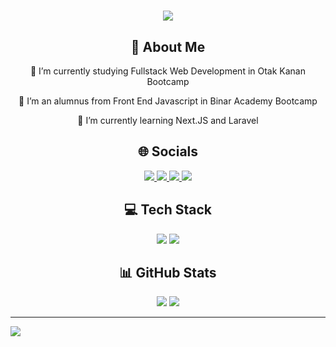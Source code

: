 <h1 align="center">
    <img src="https://readme-typing-svg.herokuapp.com/?font=Righteous&size=35&center=true&vCenter=true&width=500&height=70&duration=4000&lines=Hi+There!+👋;+I'm+Adimas+Syiraa!;" />
</h1>

<div align="center">
  <h2>
    💫 About Me
  </h2>

🔭 I’m currently studying Fullstack Web Development in Otak Kanan Bootcamp

👯 I’m an alumnus from Front End Javascript in Binar Academy Bootcamp

🌱 I’m currently learning Next.JS and Laravel
</div>

<div align="center"> 
  <h2>
    🌐 Socials
  </h2>
  <a href="https://linkedin.com/in/adimassyiraa" target="_blank">
    <img src="https://img.shields.io/badge/LinkedIn-0077B5?style=for-the-badge&logo=linkedin&logoColor=white" target="_blank" />
  </a>
  <a href="https://adimas.vercel.app" target="_blank">
     <img src="https://img.shields.io/badge/Portfolio-FF5722?style=for-the-badge&logo=todoist&logoColor=white" target="_blank" /> <!-- sqlite, safari, google-chrome are other good icon options -->
  </a>
  <a href="mailto:adimas.id@gmail.com" target="_blank">
    <img src="https://img.shields.io/badge/Gmail-333333?style=for-the-badge&logo=gmail&logoColor=red" />
  </a>
  <a href="https://www.instagram.com/adimassyiraa_" target="_blank">
    <img src="https://img.shields.io/badge/Instagram-2d03fc?style=for-the-badge&logo=instagram&logoColor=white" />
  </a>
</div>

<div align="center">
  <h2>
    💻 Tech Stack  
  </h2>
    <img src="https://skillicons.dev/icons?i=html,css,htmx,php,typescript,javascript,bootstrap,tailwind,sass,nodejs,react,nextjs" />
    <img src="https://skillicons.dev/icons?i=threejs,laravel,redux,firebase,mysql,vscode,git,github,postman,vercel,npm,yarn,vite,figma" /><br>
</div>

<div align="center">
<h2>
    📊 GitHub Stats
</h2>
<img src="https://github-readme-streak-stats.herokuapp.com/?user=samidss56&theme=dark&hide_border=false" />
<img src="https://github-readme-stats.vercel.app/api/top-langs/?username=samidss56&theme=dark&hide_border=false&include_all_commits=true&count_private=true&layout=compact" />
</div>

---

[![](https://visitcount.itsvg.in/api?id=samidss56&icon=0&color=1)](https://visitcount.itsvg.in)
